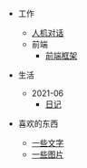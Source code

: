 - 工作
    - [人机对话](work/chatbot/人机对话.md)
    - 前端
        - [前端框架](work/前端/前端框架.md)
    
- 生活
    - 2021-06
        - [日记](life/2021-06/diary.md)

- 喜欢的东西
    - [一些文字](words/excerpt.md)
    - [一些图片](words/images.md)
   
        

